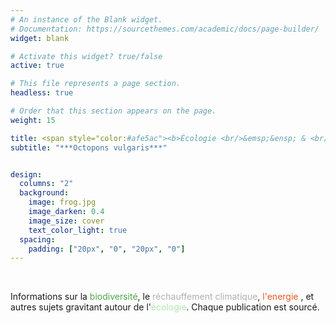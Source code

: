 ```yaml
---
# An instance of the Blank widget.
# Documentation: https://sourcethemes.com/academic/docs/page-builder/
widget: blank

# Activate this widget? true/false
active: true

# This file represents a page section.
headless: true

# Order that this section appears on the page.
weight: 15

title: <span style="color:#afe5ac"><b>Écologie <br/>&emsp;&ensp; & <br/> Entropie<b/></span>
subtitle: "***Octopons vulgaris***"


design:
  columns: "2"
  background:
    image: frog.jpg
    image_darken: 0.4
    image_size: cover 
    text_color_light: true
  spacing:
    padding: ["20px", "0", "20px", "0"]
---
```




<br/>

Informations sur la <span style="color:#4aa845">biodiversité</span>, le <span style="color:#b0b0b0">réchauffement climatique</span>, <span style="color:#e6581f">l'energie</span> , et autres sujets gravitant autour de l'<span style="color:#afe5ac">écologie</span>. Chaque publication est sourcé. 


